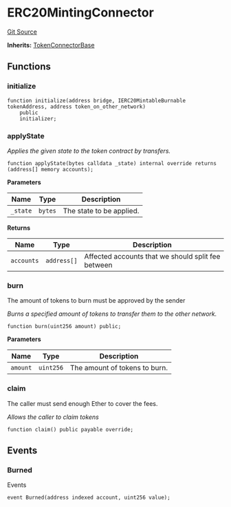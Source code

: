 # ERC20MintingConnector
[Git Source](https://github.com/Taraxa-project/bridge/blob/e4d318b451d9170f9f2dde80fe4263043786ba03/src/connectors/ERC20MintingConnector.sol)

**Inherits:**
[TokenConnectorBase](/src/connectors/TokenConnectorBase.sol/abstract.TokenConnectorBase.md)


## Functions
### initialize


```solidity
function initialize(address bridge, IERC20MintableBurnable tokenAddress, address token_on_other_network)
    public
    initializer;
```

### applyState

*Applies the given state to the token contract by transfers.*


```solidity
function applyState(bytes calldata _state) internal override returns (address[] memory accounts);
```
**Parameters**

|Name|Type|Description|
|----|----|-----------|
|`_state`|`bytes`|The state to be applied.|

**Returns**

|Name|Type|Description|
|----|----|-----------|
|`accounts`|`address[]`|Affected accounts that we should split fee between|


### burn

The amount of tokens to burn must be approved by the sender

*Burns a specified amount of tokens to transfer them to the other network.*


```solidity
function burn(uint256 amount) public;
```
**Parameters**

|Name|Type|Description|
|----|----|-----------|
|`amount`|`uint256`|The amount of tokens to burn.|


### claim

The caller must send enough Ether to cover the fees.

*Allows the caller to claim tokens*


```solidity
function claim() public payable override;
```

## Events
### Burned
Events


```solidity
event Burned(address indexed account, uint256 value);
```

